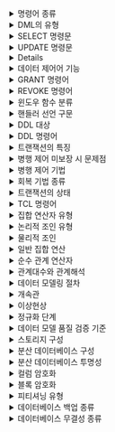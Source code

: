 <details>
<summary>명령어 종류</summary>
  <b>정조제</b><br/>
  데이터정의어(DDL), 데이터조작어(DML), 데이터제어어(DCL)
</details>

<details>
<summary>DML의 유형</summary>
  <b>세인업데</b><br/>
  SELECT, INSERT, UPDATE, DELETE
</details>

<details>
<summary>SELECT 명령문</summary>
  <b>셀프 웨 구해오</b><br/>
  SELECT, FROM, WHERE, GROUP BY, HAVING, ORDER BY
</details>

<details>
<summary>UPDATE 명령문</summary>
  <b>업셋웨</b><br/>
  UPDATE, SET, WHERE
</details>

<details>
<summaryDELETE 명령문</summary>
  <b>델프웨</b><br/>
  DELETE, FROM, WHERE
</details>

<details>
<summary>데이터 제어어 기능</summary>
  <b>보무병회</b><br/>
  데이터보안, 무결성 유지, 병행수행제어, 회복
</details>

<details>
<summary>GRANT 명령어</summary>
  <b>그온투</b><br/>
  GRANT 권한 ON 테이블 TO 사용자
</details>

<details>
<summary>REVOKE 명령어</summary>
  <b>리온프</b><br/>
  REVOKE 권한 ON 테이블 FROM 사용자
</details>

<details>
<summary>윈도우 함수 분류</summary>
  <b>집 순행비</b><br/>
  집계함수, 순위함수, 행순서 함수, 그룹 내 비율 함수
</details>

<details>
<summary>핸들러 선언 구문</summary>
  <b>액상명</b><br/>
  액션, 상태 값, 명령문
</details>

<details>
<summary>DDL 대상</summary>
  <b>도스테뷰인</b><br/>
  도메인, 스키마, 테이블, 뷰, 인덱스
</details>

<details>
<summary>DDL 명령어</summary>
  <b>크알드트</b><br/>
  CREATE, ALTER, DROP, TRUNCATE
</details>

<details>
<summary>트랜잭션의 특징</summary>
  <b>ACID</b><br/>
  Atomicity, Consistency, Isolation, Durability
</details>

<details>
<summary>병행 제어 미보장 시 문제점</summary>
  <b>갱현모연</b><br/>
  갱신손실, 현황 파악오류, 모순성, 연쇄복귀
</details>

<details>
<summary>병행 제어 기법</summary>
  <b>로 낙타다</b><br/>
  로킹, 낙관적 검증, 타임 스탬프 순서, 다중버전 동시성
</details>

<details>
<summary>회복 기법 종류</summary>
  <b>회로체크</b><br/>
  회복 기법(로그 기반 회복 기법), 체크 포인트 회복 기법, 그림자 페이징 회복 기법
</details>

<details>
<summary>트랜잭션의 상태</summary>
  <b>활부완실</b><br/>
  활동, 부분완료, 완료, 실패, 철회 상태
</details>

<details>
<summary>TCL 명령어</summary>
  <b>커롤체</b><br/>
  커밋, 롤백, 체크 포인트
</details>

<details>
<summary>집합 연산자 유형</summary>
  <b>유유인마</b><br/>
  유니온, 유니온올, 인터섹션, 마이너스
</details>

<details>
<summary>논리적 조인 유형</summary>
  <b>내외교셀</b><br/>
  내부조인, 외부조인, 교차조인, 셀프조인
</details>

<details>
<summary>물리적 조인</summary>
  <b>네소해</b><br/>
  Nested-Loop Join, Sort-Merge Join, Hash Join
</details>

<details>
<summary>일반 집합 연산</summary>
  <b>합교차카</b><br/>
  합집합, 교집합, 차집합, 카디션 프로덕트
</details>

<details>
<summary>순수 관계 연산자</summary>
  <b>셀프조디</b><br/>
  셀렉트, 프로젝트, 조인, 디버전
</details>

<details>
<summary>관계대수와 관계해석</summary>
  <b>대절해비</b><br/>
  관계 대수는 절차적 언어, 관계 해석은 비절차적 언어
</details>

<details>
<summary>데이터 모델링 절차</summary>
  <b>요개논물</b><br/>
  요구조건 분석, 개념적 설계, 논리적 설계, 물리적 설계
</details>

<details>
<summary>개속관</summary>
  <b>개체-관계-모델 구성요소</b><br/>
  개체, 속성, 관계
</details>

<details>
<summary>이상현상</summary>
  <b>삽삭갱</b><br/>
  삽입이상, 삭제이상, 갱신이상
</details>

<details>
<summary>정규화 단계</summary>
  <b>원부이 결다조</b><br/>
  원자화(1), 부분 함수 종속 제거(2), 이행 함수 종속 제거(3), 결정자 함수 종속 BCNF, 다치 종속성 제거(4), 조인 종속성 제거 5NF
</details>

<details>
<summary>데이터 모델 품질 검증 기준</summary>
  <b>정완준 최일활</b><br/>
  정확성, 완전성, 준거성, 최신성, 일관성, 활용성
</details>

<details>
<summary>스토리지 구성</summary>
  <b>다나스</b><br/>
  DAS, NAS, SAN
</details>

<details>
<summary>분산 데이터베이스 구성</summary>
  <b>전분할지</b><br/>
  전역스키마, 분할스키마, 할당스키마, 지역스키마
</details>

<details>
<summary>분산 데이터베이스 투명성</summary>
  <b>위 복병 분장</b><br/>
  위치 투명성, 복제 투명성, 병행 투명성, 분할 투명성, 장애 투명성
</details>

<details>
<summary>컬럼 암호화</summary>
  <b>애플하</b><br/>
  API, Plug-in, Hybrid
</details>

<details>
<summary>블록 암호화</summary>
  <b>티파</b><br/>
  TDE 방식, 파일 암호화 방식
</details>

<details>
<summary>피티셔닝 유형</summary>
  <b>레해리 컴라</b><br/>
  레인지 파티셔닝, 해시 파티셔닝, 라스트 파티셔닝, 컴포지트 파티셔닝, 라운드로빈 파티셔닝
</details>

<details>
<summary>데이터베이스 백업 종류</summary>
  <b>전차증트</b><br/>
  전체백업, 차분백업, 증분백업, 트랜잭션 로그 백업
</details>

<details>
<summary>데이터베이스 무결성 종류</summary>
  <b>개참속키</b><br/>
  개체 무결성, 참조 무결성, 속성 무결성, 사용자 무결성, 키 무결성
</details>
